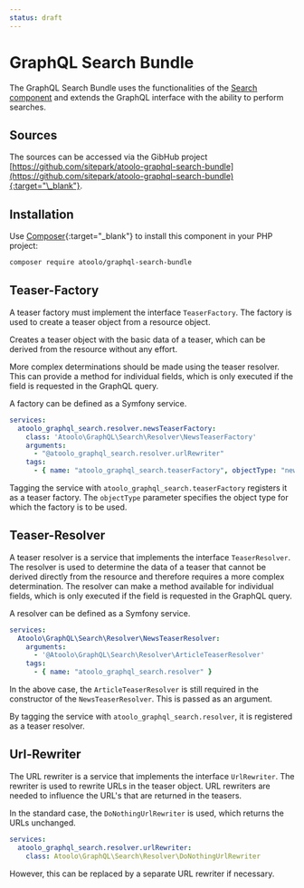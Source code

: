 ```yaml
---
status: draft
---
```


# GraphQL Search Bundle

The GraphQL Search Bundle uses the functionalities of the [Search component](../components/search/index.md) and extends the GraphQL interface with the ability to perform searches.

## Sources

The sources can be accessed via the GibHub project [https://github.com/sitepark/atoolo-graphql-search-bundle](https://github.com/sitepark/atoolo-graphql-search-bundle){:target="\_blank"}.

## Installation

Use [Composer](https://getcomposer.org/){:target="\_blank"} to install this component in your PHP project:

```sh
composer require atoolo/graphql-search-bundle
```

## Teaser-Factory

A teaser factory must implement the interface `TeaserFactory`. The factory is used to create a teaser object from a resource object.

Creates a teaser object with the basic data of a teaser, which can be derived from the resource without any effort.

More complex determinations should be made using the teaser resolver. This can provide a method for individual fields, which is only executed if the field is requested in the GraphQL query.

A factory can be defined as a Symfony service.

```yaml
services:
  atoolo_graphql_search.resolver.newsTeaserFactory:
    class: 'Atoolo\GraphQL\Search\Resolver\NewsTeaserFactory'
    arguments:
      - "@atoolo_graphql_search.resolver.urlRewriter"
    tags:
      - { name: "atoolo_graphql_search.teaserFactory", objectType: "news" }
```

Tagging the service with `atoolo_graphql_search.teaserFactory` registers it as a teaser factory. The `objectType` parameter specifies the object type for which the factory is to be used.

## Teaser-Resolver

A teaser resolver is a service that implements the interface `TeaserResolver`. The resolver is used to determine the data of a teaser that cannot be derived directly from the resource and therefore requires a more complex determination. The resolver can make a method available for individual fields, which is only executed if the field is requested in the GraphQL query.

A resolver can be defined as a Symfony service.

```yaml
services:
  Atoolo\GraphQL\Search\Resolver\NewsTeaserResolver:
    arguments:
      - '@Atoolo\GraphQL\Search\Resolver\ArticleTeaserResolver'
    tags:
      - { name: "atoolo_graphql_search.resolver" }
```

In the above case, the `ArticleTeaserResolver` is still required in the constructor of the `NewsTeaserResolver`. This is passed as an argument.

By tagging the service with `atoolo_graphql_search.resolver`, it is registered as a teaser resolver.

## Url-Rewriter

The URL rewriter is a service that implements the interface `UrlRewriter`. The rewriter is used to rewrite URLs in the teaser object. URL rewriters are needed to influence the URL's that are returned in the teasers.

In the standard case, the `DoNothingUrlRewriter` is used, which returns the URLs unchanged.

```yaml
services:
  atoolo_graphql_search.resolver.urlRewriter:
    class: Atoolo\GraphQL\Search\Resolver\DoNothingUrlRewriter
```

However, this can be replaced by a separate URL rewriter if necessary.
